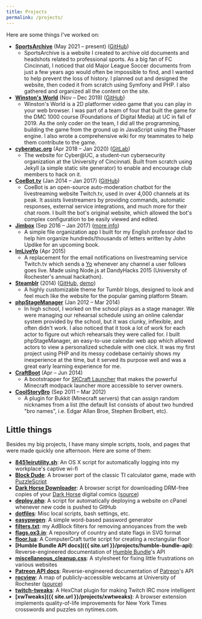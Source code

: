 ```yaml
---
title: Projects
permalink: /projects/
---
```

Here are some things I've worked on:

* **[SportsArchive](https://www.sportsarchive.net/)** (May 2021 – present) ([GitHub](https://github.com/oxguy3/sportsarchive))
    * SportsArchive is a website I created to archive old documents and headshots related to professional sports. As a big fan of FC Cincinnati, I noticed that old Major League Soccer documents from just a few years ago would often be impossible to find, and I wanted to help prevent the loss of history. I planned out and designed the website, then coded it from scratch using Symfony and PHP. I also gathered and organized all the content on the site.
* **[Winston's World](https://haydenschiff.itch.io/winstons-world)** (Nov – Dec 2019) ([GitHub](https://github.com/oxguy3/winstons-world))
    * Winston's World is a 2D platformer video game that you can play in your web browser. I was part of a team of four that built the game for the DMC 1000 course (Foundations of Digital Media) at UC in fall of 2019. As the only coder on the team, I did all the programming, building the game from the ground up in JavaScript using the Phaser engine. I also wrote a comprehensive wiki for my teammates to help them contribute to the game.
* **[cyberatuc.org](https://www.cyberatuc.org/)** (Apr 2018 – Jan 2020) ([GitLab](https://gitlab.com/cyberatuc/cyberatuc.gitlab.io))
    * The website for Cyber@UC, a student-run cybersecurity organization at the University of Cincinnati. Built from scratch using Jekyll (a simple static site generator) to enable and encourage club members to hack on it.
* **[CoeBot.tv](https://www.coebot.tv)** (Jan 2014 – Jan 2017) ([GitHub](https://github.com/oxguy3/coebot-www))
    * CoeBot is an open-source auto-moderation chatbot for the livestreaming website Twitch.tv, used in over 4,000 channels at its peak. It assists livestreamers by providing commands, automatic responses, external service integrations, and much more for their chat room. I built the bot's original website, which allowed the bot's complex configuration to be easily viewed and edited.
* **[Jimbox](https://github.com/oxguy3/jimbox)** (Sep 2016 – Jan 2017) ([more info](https://www.updikeletters.com/))
    * A simple file organization app I built for my English professor dad to help him organize hundreds/thousands of letters written by John Updike for an upcoming book.
* **[ImLiveYo](https://github.com/oxguy3/ImLiveYo)** (Apr 2015)
    * A replacement for the email notifications on livestreaming service Twitch.tv which sends a [Yo](https://en.wikipedia.org/wiki/Yo_%28app%29) whenever any channel a user follows goes live. Made using Node.js at DandyHacks 2015 (University of Rochester's annual hackathon).
* **[Steamblr](https://www.tumblr.com/theme/37486)** (2014) ([GitHub](https://github.com/oxguy3/steamblr), [demo](http://steamblrdemo.tumblr.com/))
    * A highly customizable theme for Tumblr blogs, designed to look and feel much like the website for the popular gaming platform Steam.
* **[phpStageManager](https://github.com/oxguy3/phpStageManager)** (Jan 2012 – Mar 2014)
    * In high school, I worked on the school plays as a stage manager. We were managing our rehearsal schedule using an online calendar system provided by the school, but it was clunky, inflexible, and often didn't work. I also noticed that it took a lot of work for each actor to figure out which rehearsals they were called for. I built phpStageManager, an easy-to-use calendar web app which allowed actors to view a personalized schedule with one click. It was my first project using PHP and its messy codebase certainly shows my inexperience at the time, but it served its purpose well and was a great early learning experience for me.
* **[CraftBoot](https://github.com/oxguy3/craftboot)** (Apr – Jun 2014)
    * A bootstrapper for [SKCraft Launcher](https://github.com/skcraft/launcher) that makes the powerful Minecraft modpack launcher more accessible to server owners.
* **[CoolStoryBro](http://dev.bukkit.org/bukkit-plugins/coolstorybro/)** (Sep 2011 – Mar 2012)
    * A plugin for Bukkit (Minecraft servers) that can assign random nicknames from a list (the default list consists of about two hundred "bro names", i.e. Edgar Allan Broe, Stephen Brolbert, etc).

## Little things

Besides my big projects, I have many simple scripts, tools, and pages that were made quickly one afternoon. Here are some of them:

* **[8451eirutility.sh](https://gist.github.com/oxguy3/eb24c2ae2fd2ee1ef26e35e037ad1b02)**: An OS X script for automatically logging into my workplace's captive wi-fi
* **[Block Dude](https://oxguy3.github.io/blockdude/)**: A browser port of the classic TI calculator game, made with [PuzzleScript](http://www.puzzlescript.net/)
* **[Dark Horse Downloader](https://greasyfork.org/en/scripts/26635-dark-horse-downloader)**: A browser script for downloading DRM-free copies of your [Dark Horse](http://www.darkhorse.com/) digital comics ([source](https://gist.github.com/oxguy3/038bad5721064537f542905ae46d510f))
* **[deploy.php](https://gist.github.com/oxguy3/70ea582d951d4b0f78edec282a2bebf9)**: A script for automatically deploying a website on cPanel whenever new code is pushed to GitHub
* **[dotfiles](https://github.com/oxguy3/dotfiles)**: Misc local scripts, bash settings, etc.
* **[easypwgen](https://oxguy3.github.io/easypwgen/)**: A simple word-based password generator
* **[filters.txt](https://gist.github.com/oxguy3/dda7958f7da766eed9fa)**: my AdBlock filters for removing annoyances from the web
* **[flags.ox3.in](https://github.com/oxguy3/flags)**: A repository of country and state flags in SVG format
* **[floor.lua](https://github.com/oxguy3/computercraftprograms/blob/master/floor.lua)**: A ComputerCraft turtle script for creating a rectangular floor
* **[Humble Bundle API docs]({{ site.url }}/projects/humble-bundle-api)**: Reverse-engineered documentation of [Humble Bundle](https://humblebundle.com)'s API
* **[miscellaneous_cleanup.css](https://gist.github.com/oxguy3/3338da5c38348c2a6e72)**: A stylesheet for fixing little frustrations on various websites
* **[Patreon API docs](https://github.com/oxguy3/patreon-api)**: Reverse-engineered documentation of [Patreon](https://www.patreon.com/)'s API
* **[rocview](https://oxguy3.github.io/rocview/)**: A map of publicly-accessible webcams at University of Rochester ([source](https://github.com/oxguy3/rocview))
* **[twitch-tweaks](https://github.com/oxguy3/twitch-tweaks)**: A HexChat plugin for making Twitch IRC more intelligent
* **[xwTweaks]({{ site.url }}/projects/xwtweaks)**: A browser extension implements quality-of-life improvements for New York Times crosswords and puzzles on nytimes.com.
